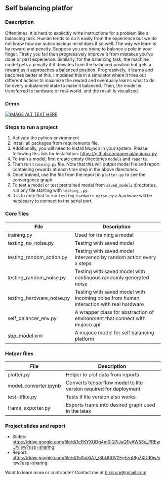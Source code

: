 ## Self balancing platfor

### Description
Oftentimes, it is hard to explicitly write instructions for a problem like a balancing task. Human tends to do it easily from the experience but we do not know how our subconscious mind does it so well. The way we learn is by reward and penalty. Suppose you are trying to balance a pole in your finger. Firstly you fail then progressively improve it from mistakes you've done or past experience. Similarly, for the balancing task, the machine model gets a penalty if it deviates from the balanced position but gets a reward as it approaches a balanced position. Progressively, it learns and becomes better at this. I modeled this in a simulator where it tries out different actions to maximize the reward and eventually learns what to do for every unbalanced state to make it balanced. Then, the model is transferred to hardware or real-world, and the result is visualized.

### Demo
[![IMAGE ALT TEXT HERE](https://img.youtube.com/vi/7F6NIbRNCeE/0.jpg)](https://www.youtube.com/watch?v=7F6NIbRNCeE)

### Steps to run a project

1. Activate the python environment
2. Install all packages from requirements file.
3. Additionally, you will need to install Mujoco in your system. Please following this link for
   installation: https://github.com/openai/mujoco-py
4. To train a model, first create empty directories `models` and `reports`.
5. Then run `training.py` file. Note that this will output model file and report containing rewards at each time step in
   the above directories.
6. Once trained, use the file from the report in `plotter.py` to see the convergence graph
7. To test a model or test pretrained model from `saved_models` directories, run any file starting with `testing_.py`.
8. It is to note that to run `testing_hardware_noise.py` a hardware will be necessary to connect to the serial port.


### Core files
| File                      | Description                                                                            |
|---------------------------|----------------------------------------------------------------------------------------|
| training.py               | Used for training a model                                                              |
| testing_no_noise.py       | Testing with saved model                                                               |
| testing_random_action.py  | Testing with saved model intervened by random action every x steps                     |
| testing_random_noise.py   | Testing with saved model with continuous randomly generated noise                      |
| testing_hardware_noise.py | Testing with saved model with incoming noise from human interaction with real hardware |
| self_balancer_env.py      | A wrapper class for abstraction of environment that connect with mujoco api            |
| sbp_model.xml             | A mujoco model for self balancing platform                                             |

### Helper files
| File                     | Description                                                                            |
|--------------------------|----------------------------------------------------------------------------------------|
| plotter.py               | Helper to plot data from reports                                                       |
| model_converter.ipynb      | Converts tensorflow model to lite version required for deployment                      |
| test-tflite.py  | Tests if lite version also works                                                       |
| frame_exporter.py  | Exports frame into desired graph used in the latex                                     |


### Project slides and report
- Slides: https://drive.google.com/file/d/1eFKYXUDg4m0IQ7lJoQ1lyAW53x_PREwU/view?usp=sharing
- Report: https://drive.google.com/file/d/15l1oiXiA7_jSbQ0DV2EgFzqf8g7XDd0w/view?usp=sharing

Want to learn more or contribute?
Contact me at bikcrum@gmail.com
